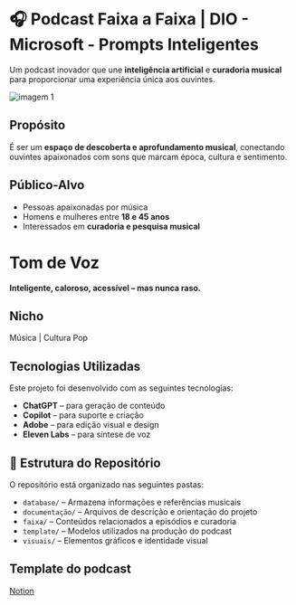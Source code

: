 # 🎧 Podcast Faixa a Faixa | DIO - Microsoft - Prompts Inteligentes
Um podcast inovador que une **inteligência artificial** e **curadoria musical** para proporcionar uma experiência única aos ouvintes.

![imagem 1](https://github.com/user-attachments/assets/166bdd21-2fed-40b7-9551-5d797c31547a)

## Propósito
É ser um **espaço de descoberta e aprofundamento musical**, conectando ouvintes apaixonados com sons que marcam época, cultura e sentimento.  
## Público-Alvo
- Pessoas apaixonadas por música  
- Homens e mulheres entre **18 e 45 anos**  
- Interessados em **curadoria e pesquisa musical**
# Tom de Voz
**Inteligente, caloroso, acessível – mas nunca raso.**  
## Nicho
Música | Cultura Pop
## Tecnologias Utilizadas 
Este projeto foi desenvolvido com as seguintes tecnologias:  
- **ChatGPT** – para geração de conteúdo  
- **Copilot** – para suporte e criação  
- **Adobe** – para edição visual e design  
- **Eleven Labs** – para síntese de voz
## 📂 Estrutura do Repositório 
O repositório está organizado nas seguintes pastas:  
- `database/` – Armazena informações e referências musicais  
- `documentação/` – Arquivos de descrição e orientação do projeto  
- `faixa/` – Conteúdos relacionados a episódios e curadoria  
- `template/` – Modelos utilizados na produção do podcast  
- `visuais/` – Elementos gráficos e identidade visual
## Template do podcast
[Notion](https://www.notion.so/PAS-Podcast-AI-Studio-20b75137b80a809cabc5ccb08d289d46)


